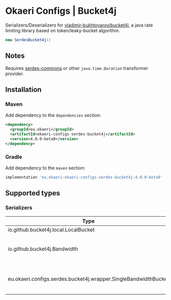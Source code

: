 # Okaeri Configs | Bucket4j

Serializers/Deserializers for [vladimir-bukhtoyarov/bucket4j](https://github.com/vladimir-bukhtoyarov/bucket4j), a java rate limiting library based on token/leaky-bucket algorithm.

```java
new SerdesBucket4j()
```

## Notes

Requires [serdes-commons](https://github.com/OkaeriPoland/okaeri-configs/tree/master/serdes-commons) or other `java.time.Duration` transformer provider.

## Installation

### Maven

Add dependency to the `dependencies` section:

```xml
<dependency>
  <groupId>eu.okaeri</groupId>
  <artifactId>okaeri-configs-serdes-bucket4j</artifactId>
  <version>4.0.0-beta8</version>
</dependency>
```

### Gradle

Add dependency to the `maven` section:

```groovy
implementation 'eu.okaeri:okaeri-configs-serdes-bucket4j:4.0.0-beta8'
```

## Supported types

### Serializers

| Type | Properties |
|-|-|
| io.github.bucket4j.local.LocalBucket | `bandwidths` |
| io.github.bucket4j.Bandwidth | `capacity`, `refill-period`, `refill-tokens` |
| eu.okaeri.configs.serdes.bucket4j.wrapper.SingleBandwidthBucket | `capacity`, `refill-period`, `refill-tokens` |
